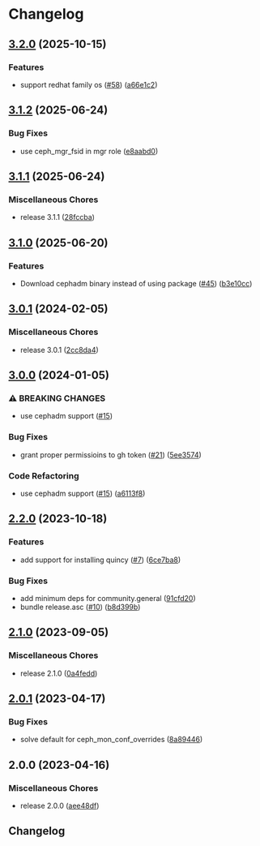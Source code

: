 # Changelog

## [3.2.0](https://github.com/vexxhost/ansible-collection-ceph/compare/v3.1.2...v3.2.0) (2025-10-15)


### Features

* support redhat family os ([#58](https://github.com/vexxhost/ansible-collection-ceph/issues/58)) ([a66e1c2](https://github.com/vexxhost/ansible-collection-ceph/commit/a66e1c2db741ab4bc891ac9d4ed59da46d16b79c))

## [3.1.2](https://github.com/vexxhost/ansible-collection-ceph/compare/v3.1.1...v3.1.2) (2025-06-24)


### Bug Fixes

* use ceph_mgr_fsid in mgr role ([e8aabd0](https://github.com/vexxhost/ansible-collection-ceph/commit/e8aabd01cf4fec4722ae6d3078c63c434df227b4))

## [3.1.1](https://github.com/vexxhost/ansible-collection-ceph/compare/v3.1.0...v3.1.1) (2025-06-24)


### Miscellaneous Chores

* release 3.1.1 ([28fccba](https://github.com/vexxhost/ansible-collection-ceph/commit/28fccba34304f6743b026360b1f79c8524f1478d))

## [3.1.0](https://github.com/vexxhost/ansible-collection-ceph/compare/v3.0.1...v3.1.0) (2025-06-20)


### Features

* Download cephadm binary instead of using package ([#45](https://github.com/vexxhost/ansible-collection-ceph/issues/45)) ([b3e10cc](https://github.com/vexxhost/ansible-collection-ceph/commit/b3e10cc10527fa2badb70ad9a5b1d1ce3ed48ab3))

## [3.0.1](https://github.com/vexxhost/ansible-collection-ceph/compare/v3.0.0...v3.0.1) (2024-02-05)


### Miscellaneous Chores

* release 3.0.1 ([2cc8da4](https://github.com/vexxhost/ansible-collection-ceph/commit/2cc8da4065b915a40413f42ae02cda9dc7b57b6d))

## [3.0.0](https://github.com/vexxhost/ansible-collection-ceph/compare/v2.2.0...v3.0.0) (2024-01-05)


### ⚠ BREAKING CHANGES

* use cephadm support ([#15](https://github.com/vexxhost/ansible-collection-ceph/issues/15))

### Bug Fixes

* grant proper permissioins to gh token ([#21](https://github.com/vexxhost/ansible-collection-ceph/issues/21)) ([5ee3574](https://github.com/vexxhost/ansible-collection-ceph/commit/5ee3574fc392a254bed3345b74deefbdf6c217ee))


### Code Refactoring

* use cephadm support ([#15](https://github.com/vexxhost/ansible-collection-ceph/issues/15)) ([a6113f8](https://github.com/vexxhost/ansible-collection-ceph/commit/a6113f8e1632ee0809836960f2a95563105785c0))

## [2.2.0](https://github.com/vexxhost/ansible-collection-ceph/compare/v2.1.0...v2.2.0) (2023-10-18)


### Features

* add support for installing quincy ([#7](https://github.com/vexxhost/ansible-collection-ceph/issues/7)) ([6ce7ba8](https://github.com/vexxhost/ansible-collection-ceph/commit/6ce7ba8dc3ba0d7f13a855639e361cb0172c5589))


### Bug Fixes

* add minimum deps for community.general ([91cfd20](https://github.com/vexxhost/ansible-collection-ceph/commit/91cfd208de6e68e4b45d4ec9de88b5aad8f9976b))
* bundle release.asc ([#10](https://github.com/vexxhost/ansible-collection-ceph/issues/10)) ([b8d399b](https://github.com/vexxhost/ansible-collection-ceph/commit/b8d399b1c6da7e22fa8e95b0514c334891a1cf0a))

## [2.1.0](https://github.com/vexxhost/ansible-collection-ceph/compare/v2.0.1...v2.1.0) (2023-09-05)


### Miscellaneous Chores

* release 2.1.0 ([0a4fedd](https://github.com/vexxhost/ansible-collection-ceph/commit/0a4feddb030d7baddf118cf8d58b29c463b8aa0a))

## [2.0.1](https://github.com/vexxhost/ansible-collection-ceph/compare/v2.0.0...v2.0.1) (2023-04-17)


### Bug Fixes

* solve default for ceph_mon_conf_overrides ([8a89446](https://github.com/vexxhost/ansible-collection-ceph/commit/8a89446b9c083ed6b53a93d5796372cbe97fa1b1))

## 2.0.0 (2023-04-16)


### Miscellaneous Chores

* release 2.0.0 ([aee48df](https://github.com/vexxhost/ansible-collection-ceph/commit/aee48dfa2c530e688dd40bb89c0fcc844f3a5fba))

## Changelog
